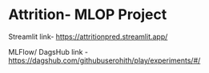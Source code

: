 # Attrition- MLOP Project

Streamlit link- https://attritionpred.streamlit.app/

MLFlow/ DagsHub link - https://dagshub.com/githubuserohith/play/experiments/#/
